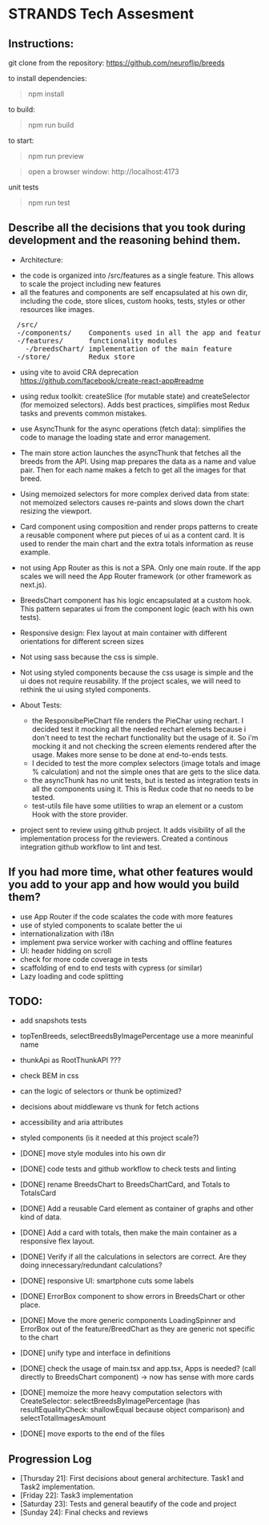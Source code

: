 # STRANDS Tech Assesment

## Instructions:
git clone from the repository: https://github.com/neuroflip/breeds

to install dependencies:
> npm install

to build:
> npm run build

to start:
> npm run preview

> open a browser window: http://localhost:4173

unit tests
> npm run test

## Describe all the decisions that you took during development and the reasoning behind them.

* Architecture:
- the code is organized into /src/features as a single feature. This allows to scale the project including new features
- all the features and components are self encapsulated at his own dir, including the code, store slices, custom hooks, tests, styles or other resources like images.

<pre>
  /src/
  -/components/    Components used in all the app and features
  -/features/      functionality modules
    -/breedsChart/ implementation of the main feature
  -/store/         Redux store
</pre>

* using vite to avoid CRA deprecation https://github.com/facebook/create-react-app#readme
* using redux toolkit: createSlice (for mutable state) and createSelector (for memoized selectors). Adds best practices, simplifies most Redux tasks and prevents common mistakes.
* use AsyncThunk for the async operations (fetch data): simplifies the code to manage the loading state and error management.
* The main store action launches the asyncThunk that fetches all the breeds from the API. Using map prepares the data as a name and value pair. Then for each name makes a fetch to get all the images for that breed.
* Using memoized selectors for more complex derived data from state: not memoized selectors causes re-paints and slows down the chart resizing the viewport.
* Card component using composition and render props patterns to create a reusable component where put pieces of ui as a content card. It is used to render the main chart and the extra totals information as reuse example.
* not using App Router as this is not a SPA. Only one main route. If the app scales we will need the App Router framework (or other framework as next.js).
* BreedsChart component has his logic encapsulated at a custom hook. This pattern separates ui from the component logic (each with his own tests).
* Responsive design: Flex layout at main container with different orientations for different screen sizes
* Not using sass because the css is simple.
* Not using styled components because the css usage is simple and the ui does not require reusability. If the project scales, we will need to rethink the ui using styled components.

* About Tests:
  - the ResponsibePieChart file renders the PieChar using rechart. I decided test it mocking all the needed rechart elemets because i don't need to test the rechart functionality but the usage of it. So i'm mocking it and not checking the screen elements rendered after the usage. Makes more sense to be done at end-to-ends tests.
  - I decided to test the more complex selectors (image totals and image % calculation) and not the simple ones that are gets to the slice data.
  - the asyncThunk has no unit tests, but is tested as integration tests in all the components using it. This is Redux code that no needs to be tested.
  - test-utils file have some utilities to wrap an element or a custom Hook with the store provider.
* project sent to review using github project. It adds visibility of all the implementation process for the reviewers. Created a continous integration github workflow to lint and test.

## If you had more time, what other features would you add to your app and how would you build them?
- use App Router if the code scalates the code with more features
- use of styled components to scalate better the ui
- internationalization with i18n
- implement pwa service worker with caching and offline features
- UI: header hidding on scroll
- check for more code coverage in tests
- scaffolding of end to end tests with cypress (or similar)
- Lazy loading and code splitting

## TODO:
- add snapshots tests
- topTenBreeds, selectBreedsByImagePercentage use a more meaninful name
- thunkApi as RootThunkAPI ???
- check BEM in css
- can the logic of selectors or thunk be optimized?
- decisions about middleware vs thunk for fetch actions
- accessibility and aria attributes
- styled components (is it needed at this project scale?)

- [DONE] move style modules into his own dir
- [DONE] code tests and github workflow to check tests and linting
- [DONE] rename BreedsChart to BreedsChartCard, and Totals to TotalsCard
- [DONE] Add a reusable Card element as container of graphs and other kind of data.
- [DONE] Add a card with totals, then make the main container as a responsive flex layout.
- [DONE] Verify if all the calculations in selectors are correct. Are they doing innecessary/redundant calculations?
- [DONE] responsive UI: smartphone cuts some labels
- [DONE] ErrorBox component to show errors in BreedsChart or other place.
- [DONE] Move the more generic components LoadingSpinner and ErrorBox out of the feature/BreedChart as they are generic not specific to the chart
- [DONE] unify type and interface in definitions
- [DONE] check the usage of main.tsx and app.tsx, Apps is needed? (call directly to BreedsChart component) -> now has sense with more cards
- [DONE] memoize the more heavy computation selectors with CreateSelector: selectBreedsByImagePercentage (has resultEqualityCheck: shallowEqual because object comparison) and selectTotalImagesAmount
- [DONE] move exports to the end of the files

## Progression Log
- [Thursday 21]: First decisions about general architecture. Task1 and Task2 implementation.
- [Friday 22]: Task3 implementation 
- [Saturday 23]: Tests and general beautify of the code and project
- [Sunday 24]: Final checks and reviews
